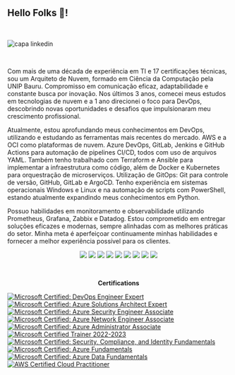 ## Hello Folks 👋!

<br>

![capa linkedin](https://github.com/rafaferreira011/rafaferreira011/assets/117859338/e96622bd-fe8d-405e-a41e-2f0c25ad2fd8)

</br>

Com mais de uma década de experiência em TI e 17 certificações técnicas, sou um Arquiteto de Nuvem, formado em Ciência da Computação pela UNIP Bauru. Compromisso em comunicação eficaz, adaptabilidade e constante busca por inovação. Nos últimos 3 anos, comecei meus estudos em tecnologias de nuvem e a 1 ano direcionei o foco para DevOps, descobrindo novas oportunidades e desafios que impulsionaram meu crescimento profissional.

Atualmente, estou aprofundando meus conhecimentos em DevOps, utilizando e estudando as ferramentas mais recentes do mercado. AWS e a OCI como plataformas de nuvem. Azure DevOps, GitLab, Jenkins e GitHub Actions para automação de pipelines CI/CD, todos com uso de arquivos YAML. Também tenho trabalhado com Terraform e Ansible para implementar a infraestrutura como código, além de Docker e Kubernetes para orquestração de microserviços. Utilização de GitOps: Git para controle de versão, GitHub, GitLab e ArgoCD. Tenho experiência em sistemas operacionais Windows e Linux e na automação de scripts com PowerShell, estando atualmente expandindo meus conhecimentos em Python.

Possuo habilidades em monitoramento e observabilidade utilizando Prometheus, Grafana, Zabbix e Datadog. Estou comprometido em entregar soluções eficazes e modernas, sempre alinhadas com as melhores práticas do setor. Minha meta é aperfeiçoar continuamente minhas habilidades e fornecer a melhor experiência possível para os clientes.

<p align="center">
  <a href="https://www.linkedin.com/in/rafaelmaferreira" target="_blank"><img src="https://img.shields.io/badge/-LinkedIn-%230077B5?style=fflat&logo=linkedin&logoColor=white" target="_blank"></a>
  <a href="MICROSOFT_LINK"><img src="https://img.shields.io/badge/-Microsoft-0078D7?style=flat&logo=Microsoft&logoColor=white"></a>
  <a href="AZURE"><img src="https://img.shields.io/badge/Azure-2C6CFB?style=flat&logo=MicrosoftAzure&logoColor=white"></a>
  <a href="AZURE_DEVOPS_LINK"><img src="https://img.shields.io/badge/-Azure%20DevOps-0078D7?style=flat&logo=AzureDevOps&logoColor=white"></a>
  <a href="TERRAFORM"><img src="https://img.shields.io/badge/terraform-%235835CC.svg?style=flat&logo=terraform&logoColor=white"></a>
  <a href="KUBERNETES"><img src="https://img.shields.io/badge/kubernetes-%23326ce5.svg?style=flat&logo=kubernetes&logoColor=3C93FF"></a>
  <a href="DOCKER"><img src="https://img.shields.io/badge/docker-%230db7ed.svg?style=flat&logo=docker&logoColor=white"></a>
  <a href="PROMETHEUS_LINK"><img src="https://img.shields.io/badge/-Prometheus-E6522C?style=flat&logo=Prometheus&logoColor=white"></a>
  <a href="GRAFANA_LINK"><img src="https://img.shields.io/badge/-Grafana-F46800?style=flat&logo=Grafana&logoColor=white"></a>
</p>


<br>
<p align="center">
<b>Certifications</b></p>
<!--START_SECTION:badges-->
<div>  
<p align="center">
  
[![Microsoft Certified: DevOps Engineer Expert](https://images.credly.com/size/96x96/images/c3ab66f8-5d59-4afa-a6c2-0ba30a1989ca/CERT-Expert-DevOps-Engineer-600x600.png)](https://www.credly.com/badges/0edbb835-a81b-43f9-b659-9f386844e550/public_url "Microsoft Certified: DevOps Engineer Expert")
[![Microsoft Certified: Azure Solutions Architect Expert](https://images.credly.com/size/96x96/images/987adb7e-49be-4e24-b67e-55986bd3fe66/azure-solutions-architect-expert-600x600.png)](https://www.credly.com/badges/a707d6a8-9add-47b9-86e9-116066c6d031/public_url "Microsoft Certified: Azure Solutions Architect Expert")
[![Microsoft Certified: Azure Security Engineer Associate](https://images.credly.com/size/96x96/images/1ad16b6f-2c71-4a2e-ae74-ec69c4766039/azure-security-engineer-associate600x600.png)](https://www.credly.com/badges/aca80f5f-3f5c-4e4d-972f-cef5dc774615/public_url "Microsoft Certified: Azure Security Engineer Associate")
[![Microsoft Certified: Azure Network Engineer Associate](https://images.credly.com/size/96x96/images/c3a2e51d-7984-48cc-a4cb-88d4e8487037/azure-network-engineer-associate-600x600.png)](https://www.credly.com/badges/3c3b76a6-31b2-4e12-a04c-0c52c1c36f41/public_url "Microsoft Certified: Azure Network Engineer Associate")
[![Microsoft Certified: Azure Administrator Associate](https://images.credly.com/size/96x96/images/336eebfc-0ac3-4553-9a67-b402f491f185/azure-administrator-associate-600x600.png)](https://www.credly.com/badges/b1855e31-b3f7-4b11-a8a0-bce0b1e5744a/public_url "Microsoft Certified: Azure Administrator Associate")
[![Microsoft Certified Trainer 2022-2023](https://images.credly.com/size/96x96/images/bb4156e4-c2e1-4399-b03c-af6feb7a6cc4/image.png)](https://www.credly.com/badges/9f76b758-5134-4dbb-b138-35c61e7b4cbe/public_url "Microsoft Certified Trainer 2022-2023")
[![Microsoft Certified: Security, Compliance, and Identity Fundamentals](https://images.credly.com/size/96x96/images/fc1352af-87fa-4947-ba54-398a0e63322e/security-compliance-and-identity-fundamentals-600x600.png)](https://www.credly.com/badges/c6060f7e-32fd-4006-851f-1e46a566234d/public_url "Microsoft Certified: Security, Compliance, and Identity Fundamentals")
[![Microsoft Certified: Azure Fundamentals](https://images.credly.com/size/96x96/images/be8fcaeb-c769-4858-b567-ffaaa73ce8cf/image.png)](https://www.credly.com/badges/39a0fb81-c702-4235-a2d4-4e28ad7651ea/public_url "Microsoft Certified: Azure Fundamentals")
[![Microsoft Certified: Azure Data Fundamentals](https://images.credly.com/size/96x96/images/70eb1e3f-d4de-4377-a062-b20fb29594ea/azure-data-fundamentals-600x600.png)](https://www.credly.com/badges/03eb9d53-60cf-48ff-851d-868b5815f147/public_url "Microsoft Certified: Azure Data Fundamentals")
[![AWS Certified Cloud Practitioner](https://images.credly.com/size/96x96/images/00634f82-b07f-4bbd-a6bb-53de397fc3a6/image.png)](https://www.credly.com/badges/cc2090a8-2445-4cee-ba0a-ef398c636f33/public_url "AWS Certified Cloud Practitioner")
</p>
</div>  
<!--END_SECTION:badges-->

<!--
**rafaferreira011/rafaferreira011** is a ✨ _special_ ✨ repository because its `README.md` (this file) appears on your GitHub profile.

Here are some ideas to get you started:

- 🔭 I’m currently working on ...
- 🌱 I’m currently learning ...
- 👯 I’m looking to collaborate on ...
- 🤔 I’m looking for help with ...
- 💬 Ask me about ...
- 📫 How to reach me: ...
- 😄 Pronouns: ...
- ⚡ Fun fact: ...  
-->
